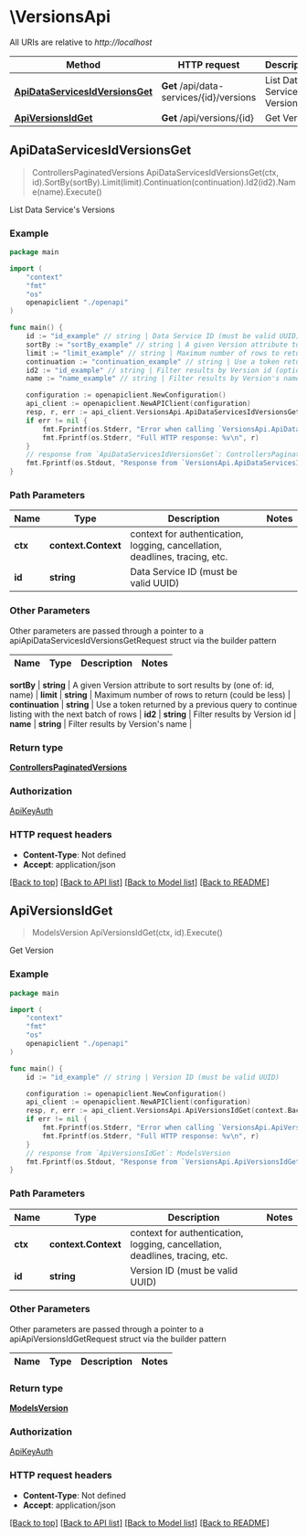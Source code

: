 # \VersionsApi

All URIs are relative to *http://localhost*

Method | HTTP request | Description
------------- | ------------- | -------------
[**ApiDataServicesIdVersionsGet**](VersionsApi.md#ApiDataServicesIdVersionsGet) | **Get** /api/data-services/{id}/versions | List Data Service&#39;s Versions
[**ApiVersionsIdGet**](VersionsApi.md#ApiVersionsIdGet) | **Get** /api/versions/{id} | Get Version



## ApiDataServicesIdVersionsGet

> ControllersPaginatedVersions ApiDataServicesIdVersionsGet(ctx, id).SortBy(sortBy).Limit(limit).Continuation(continuation).Id2(id2).Name(name).Execute()

List Data Service's Versions



### Example

```go
package main

import (
    "context"
    "fmt"
    "os"
    openapiclient "./openapi"
)

func main() {
    id := "id_example" // string | Data Service ID (must be valid UUID)
    sortBy := "sortBy_example" // string | A given Version attribute to sort results by (one of: id, name) (optional)
    limit := "limit_example" // string | Maximum number of rows to return (could be less) (optional)
    continuation := "continuation_example" // string | Use a token returned by a previous query to continue listing with the next batch of rows (optional)
    id2 := "id_example" // string | Filter results by Version id (optional)
    name := "name_example" // string | Filter results by Version's name (optional)

    configuration := openapiclient.NewConfiguration()
    api_client := openapiclient.NewAPIClient(configuration)
    resp, r, err := api_client.VersionsApi.ApiDataServicesIdVersionsGet(context.Background(), id).SortBy(sortBy).Limit(limit).Continuation(continuation).Id2(id2).Name(name).Execute()
    if err != nil {
        fmt.Fprintf(os.Stderr, "Error when calling `VersionsApi.ApiDataServicesIdVersionsGet``: %v\n", err)
        fmt.Fprintf(os.Stderr, "Full HTTP response: %v\n", r)
    }
    // response from `ApiDataServicesIdVersionsGet`: ControllersPaginatedVersions
    fmt.Fprintf(os.Stdout, "Response from `VersionsApi.ApiDataServicesIdVersionsGet`: %v\n", resp)
}
```

### Path Parameters


Name | Type | Description  | Notes
------------- | ------------- | ------------- | -------------
**ctx** | **context.Context** | context for authentication, logging, cancellation, deadlines, tracing, etc.
**id** | **string** | Data Service ID (must be valid UUID) | 

### Other Parameters

Other parameters are passed through a pointer to a apiApiDataServicesIdVersionsGetRequest struct via the builder pattern


Name | Type | Description  | Notes
------------- | ------------- | ------------- | -------------

 **sortBy** | **string** | A given Version attribute to sort results by (one of: id, name) | 
 **limit** | **string** | Maximum number of rows to return (could be less) | 
 **continuation** | **string** | Use a token returned by a previous query to continue listing with the next batch of rows | 
 **id2** | **string** | Filter results by Version id | 
 **name** | **string** | Filter results by Version&#39;s name | 

### Return type

[**ControllersPaginatedVersions**](ControllersPaginatedVersions.md)

### Authorization

[ApiKeyAuth](../README.md#ApiKeyAuth)

### HTTP request headers

- **Content-Type**: Not defined
- **Accept**: application/json

[[Back to top]](#) [[Back to API list]](../README.md#documentation-for-api-endpoints)
[[Back to Model list]](../README.md#documentation-for-models)
[[Back to README]](../README.md)


## ApiVersionsIdGet

> ModelsVersion ApiVersionsIdGet(ctx, id).Execute()

Get Version



### Example

```go
package main

import (
    "context"
    "fmt"
    "os"
    openapiclient "./openapi"
)

func main() {
    id := "id_example" // string | Version ID (must be valid UUID)

    configuration := openapiclient.NewConfiguration()
    api_client := openapiclient.NewAPIClient(configuration)
    resp, r, err := api_client.VersionsApi.ApiVersionsIdGet(context.Background(), id).Execute()
    if err != nil {
        fmt.Fprintf(os.Stderr, "Error when calling `VersionsApi.ApiVersionsIdGet``: %v\n", err)
        fmt.Fprintf(os.Stderr, "Full HTTP response: %v\n", r)
    }
    // response from `ApiVersionsIdGet`: ModelsVersion
    fmt.Fprintf(os.Stdout, "Response from `VersionsApi.ApiVersionsIdGet`: %v\n", resp)
}
```

### Path Parameters


Name | Type | Description  | Notes
------------- | ------------- | ------------- | -------------
**ctx** | **context.Context** | context for authentication, logging, cancellation, deadlines, tracing, etc.
**id** | **string** | Version ID (must be valid UUID) | 

### Other Parameters

Other parameters are passed through a pointer to a apiApiVersionsIdGetRequest struct via the builder pattern


Name | Type | Description  | Notes
------------- | ------------- | ------------- | -------------


### Return type

[**ModelsVersion**](ModelsVersion.md)

### Authorization

[ApiKeyAuth](../README.md#ApiKeyAuth)

### HTTP request headers

- **Content-Type**: Not defined
- **Accept**: application/json

[[Back to top]](#) [[Back to API list]](../README.md#documentation-for-api-endpoints)
[[Back to Model list]](../README.md#documentation-for-models)
[[Back to README]](../README.md)

